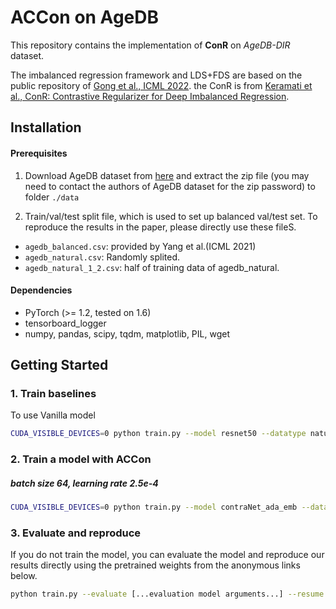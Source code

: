 # ACCon on AgeDB
This repository contains the implementation of __ConR__ on *AgeDB-DIR* dataset. 

The imbalanced regression framework and LDS+FDS are based on the public repository of [Gong et al., ICML 2022](https://github.com/BorealisAI/ranksim-imbalanced-regression). the ConR is from [Keramati et al., ConR: Contrastive Regularizer for Deep Imbalanced Regression](https://github.com/BorealisAI/ConR). 



## Installation

#### Prerequisites

1. Download AgeDB dataset from [here](https://ibug.doc.ic.ac.uk/resources/agedb/) and extract the zip file (you may need to contact the authors of AgeDB dataset for the zip password) to folder `./data` 

2. Train/val/test split file, which is used to set up balanced val/test set. To reproduce the results in the paper, please directly use these fileS. 
- `agedb_balanced.csv`:  provided by Yang et al.(ICML 2021)
- `agedb_natural.csv`: Randomly splited.
- `agedb_natural_1_2.csv`: half of training data of agedb_natural.



#### Dependencies

- PyTorch (>= 1.2, tested on 1.6)
- tensorboard_logger
- numpy, pandas, scipy, tqdm, matplotlib, PIL, wget


## Getting Started

### 1. Train baselines

To use Vanilla model

```bash
CUDA_VISIBLE_DEVICES=0 python train.py --model resnet50 --datatype natural --store_name mse --workers 16 --epoch 90 --regularization_weight 0  --batch_size 64 --lr 0.00025
```



### 2. Train a model with ACCon
##### batch size 64, learning rate 2.5e-4

```bash
CUDA_VISIBLE_DEVICES=0 python train.py --model contraNet_ada_emb --datatype natural --store_name accon --regularization_type accon --workers 16 --epoch 90 --proj_dims 512  --temperature 0.05 --regularization_weight 1  --batch_size 64 --lr 0.00025
```



### 3. Evaluate and reproduce

If you do not train the model, you can evaluate the model and reproduce our results directly using the pretrained weights from the anonymous links below.

```bash
python train.py --evaluate [...evaluation model arguments...] --resume <path_to_evaluation_ckpt>
```





